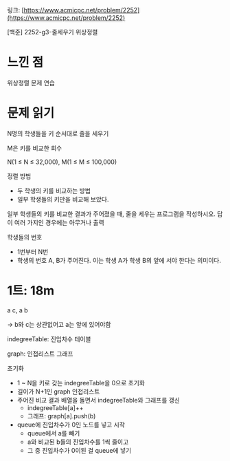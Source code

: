 링크: [https://www.acmicpc.net/problem/2252](https://www.acmicpc.net/problem/2252)

[백준] 2252-g3-줄세우기 위상정렬

# 느낀 점

위상정렬 문제 연습

# 문제 읽기

N명의 학생들을 키 순서대로 줄을 세우기

M은 키를 비교한 회수

N(1 ≤ N ≤ 32,000), M(1 ≤ M ≤ 100,000)

정렬 방법

- 두 학생의 키를 비교하는 방법
- 일부 학생들의 키만을 비교해 보았다.

일부 학생들의 키를 비교한 결과가 주어졌을 때, 줄을 세우는 프로그램을 작성하시오. 답이 여러 가지인 경우에는 아무거나 출력

학생들의 번호

- 1번부터 N번
- 학생의 번호 A, B가 주어진다. 이는 학생 A가 학생 B의 앞에 서야 한다는 의미이다.

# 1트: 18m

a c, a b

→ b와 c는 상관없어고 a는 앞에 있어야함

indegreeTable: 진입차수 테이블

graph: 인접리스트 그래프

초기화

- 1 ~ N을 키로 갖는 indegreeTable을 0으로 초기화
- 길이가 N+1인 graph 인접리스트
- 주어진 비교 결과 배열을 돌면서 indegreeTable와 그래프를 갱신
  - indegreeTable[a]++
  - 그래프: graph[a].push(b)
- queue에 진입차수가 0인 노드를 넣고 시작
  - queue에서 a를 빼기
  - a와 비교된 b들의 진입차수를 1씩 줄이고
  - 그 중 진입차수가 0이된 걸 queue에 넣기
